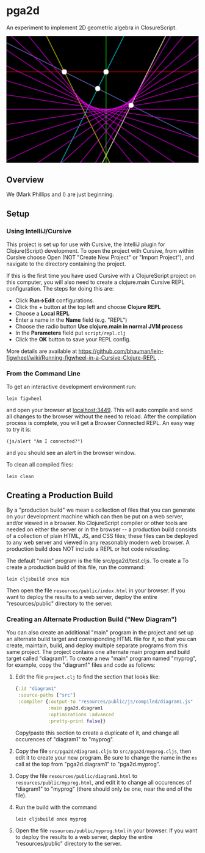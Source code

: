 # pga2d

An experiment to implement 2D geometric algebra in ClosureScript.

![sample diagram](./screenshot.png)

## Overview

We (Mark Phillips and I) are just beginning.

## Setup

### Using IntelliJ/Cursive

This project is set up for use with Cursive, the IntelliJ plugin for
Clojure(Script) development.  To open the project with Cursive, from
within Cursive choose Open (NOT "Create New Project" or "Import
Project"), and navigate to the directory containing the project.

If this is the first time you have used Cursive with a ClojureScript
project on this computer, you will also need to create a clojure.main
Cursive REPL configuration.  The steps for doing this are:

* Click **Run->Edit** configurations.
* Click the + button at the top left and choose **Clojure REPL**
* Choose a **Local REPL**
* Enter a name in the **Name** field (e.g. "REPL")
* Choose the radio button **Use clojure.main in normal JVM process**
* In the **Parameters** field put `script/repl.clj`
* Click the **OK** button to save your REPL config.

More details are available at
https://github.com/bhauman/lein-figwheel/wiki/Running-figwheel-in-a-Cursive-Clojure-REPL
.


### From the Command Line

To get an interactive development environment run:

    lein figwheel

and open your browser at [localhost:3449](http://localhost:3449/).
This will auto compile and send all changes to the browser without the
need to reload. After the compilation process is complete, you will
get a Browser Connected REPL. An easy way to try it is:

    (js/alert "Am I connected?")

and you should see an alert in the browser window.

To clean all compiled files:

    lein clean
    
    
## Creating a Production Build
    
By a "production build" we mean a collection of files that you can
generate on your development machine which can then be put on a web
server, and/or viewed in a browser.  No ClojureScript compiler or
other tools are needed on either the server or in the browser -- a
production build consists of a collection of plain HTML, JS, and CSS
files; these files can be deployed to any web server and viewed in any
reasonably modern web browser.  A production build does NOT include a
REPL or hot code reloading.

The default "main" program is the file src/pga2d/test.cljs.  To create a 
To create a production build of this file, run the command:

    lein cljsbuild once min
    
Then open the file `resources/public/index.html` in your browser.  If
you want to deploy the results to a web server, deploy the entire
"resources/public" directory to the server.

### Creating an Alternate Production Build ("New Diagram")

You can also create an additional "main" program in the project and set
up an alternate build target and corresponding HTML file for it, so that
you can create, maintain, build, and deploy multiple separate programs from
this same project.  The project contains one alternate main program and build
target called "diagram1".  To create a new "main" program named "myprog", for example,
copy the "diagram1" files and code as follows:

1. Edit the file `project.clj` to find the section that looks like:

   ```clj
   {:id "diagram1"
    :source-paths ["src"]
    :compiler {:output-to "resources/public/js/compiled/diagram1.js"
               :main pga2d.diagram1
               :optimizations :advanced
               :pretty-print false}}
   ```

   Copy/paste this section to create a duplicate of it, and change all
   occurences of "diagram1" to "myprog".
   
2. Copy the file `src/pga2d/diagram1.cljs` to `src/pga2d/myprog.cljs`, then
   edit it to create your new program.  Be sure to change the name in the
   `ns` call at the top from "pga2d.diagram1" to "pga2d.myprog".
   
3. Copy the file `resources/public/diagram1.html` to `resources/public/myprog.html`,
   and edit it to change all occurences of "diagram1" to "myprog" (there should
   only be one, near the end of the file).
   
4. Run the build with the command   

   ```
   lein cljsbuild once myprog
   ```
    
5. Open the file `resources/public/myprog.html` in your browser.  If
   you want to deploy the results to a web server, deploy the entire
   "resources/public" directory to the server.

